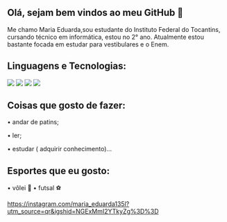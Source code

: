 ## Olá, sejam bem vindos ao meu GitHub 👋

Me chamo Maria Eduarda,sou estudante do Instituto Federal do Tocantins, cursando técnico em informática, estou no 2° ano. Atualmente estou bastante focada em estudar para vestibulares e o Enem.


## Linguagens e Tecnologias:

<img src="https://img.shields.io/badge/JavaScript-323330?style=for-the-badge&logo=javascript&logoColor=F7DF1E" />
<img src="https://img.shields.io/badge/PHP-777BB4?style=for-the-badge&logo=php&logoColor=white" />
<img src="https://img.shields.io/badge/-Linux-black?style=for-the-badge&logo=Linux" />
<img src="https://img.shields.io/badge/GitHub-%2312100E.svg?&style=for-the-badge&logo=Github&logoColor=white" />


## Coisas que gosto de fazer:

• andar de patins;

• ler;

• estudar ( adquirir conhecimento)...

## Esportes que eu gosto:

• vôlei 🏐 
• futsal ⚽️

https://instagram.com/maria_eduarda135l?utm_source=qr&igshid=NGExMmI2YTkyZg%3D%3D
